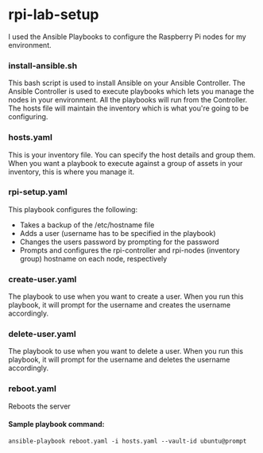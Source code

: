 # rpi-lab-setup
I used the Ansible Playbooks to configure the Raspberry Pi nodes for my environment.

### install-ansible.sh
This bash script is used to install Ansible on your Ansible Controller. The Ansible Controller is used to execute playbooks which lets you manage the nodes in your environment. All the playbooks will run from the Controller. The hosts file will maintain the inventory which is what you're going to be configuring.

### hosts.yaml
This is your inventory file. You can specify the host details and group them. When you want a playbook to execute against a group of assets in your inventory, this is where you manage it.

### rpi-setup.yaml
This playbook configures the following:
- Takes a backup of the /etc/hostname file
- Adds a user (username has to be specified in the playbook)
- Changes the users password by prompting for the password
- Prompts and configures the rpi-controller and rpi-nodes (inventory group) hostname on each node, respectively

### create-user.yaml
The playbook to use when you want to create a user. When you run this playbook, it will prompt for the username and creates the username accordingly.

### delete-user.yaml
The playbook to use when you want to delete a user. When you run this playbook, it will prompt for the username and deletes the username accordingly.

### reboot.yaml
Reboots the server

#### Sample playbook command:
```ansible-playbook reboot.yaml -i hosts.yaml --vault-id ubuntu@prompt```
